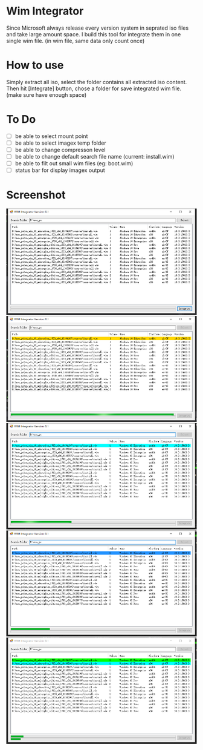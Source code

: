 # Wim Integrator
Since Microsoft always release every version system in seprated iso files and take large amount space.
I build this tool for integrate them in one single wim file. (in wim file, same data only count once)

# How to use
Simply extract all iso, select the folder contains all extracted iso content. Then hit [Integrate] button, chose a folder for save integrated wim file. (make sure have enough space)

# To Do
- [ ] be able to select mount point
- [ ] be able to select imagex temp folder
- [ ] be able to change compresson level
- [ ] be able to change default search file name (current: install.wim)
- [ ] be able to filt out small wim files (eg: boot.wim)
- [ ] status bar for display imagex output

# Screenshot
![wim_integrator_0](https://raw.githubusercontent.com/424778940z/wim_integrator/master/screenshot/wim_integrator_0.png)
![wim_integrator_1](https://raw.githubusercontent.com/424778940z/wim_integrator/master/screenshot/wim_integrator_1.png)
![wim_integrator_2](https://raw.githubusercontent.com/424778940z/wim_integrator/master/screenshot/wim_integrator_2.png)
![wim_integrator_3](https://raw.githubusercontent.com/424778940z/wim_integrator/master/screenshot/wim_integrator_3.png)
![wim_integrator_4](https://raw.githubusercontent.com/424778940z/wim_integrator/master/screenshot/wim_integrator_4.png)